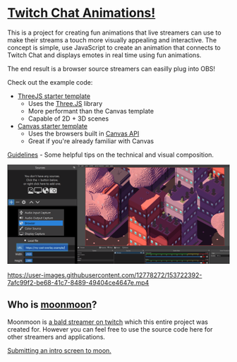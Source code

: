 # [Twitch Chat Animations!](https://github.com/moonscreens)
This is a project for creating fun animations that live streamers can use to make their streams a touch more visually appealing and interactive. The concept is simple, use JavaScript to create an animation that connects to Twitch Chat and displays emotes in real time using fun animations.

The end result is a browser source streamers can easilly plug into OBS!

Check out the example code:
- [ThreeJS starter template](https://github.com/moonscreens/intro-example-threejs)
  - Uses the [Three.JS](https://threejs.org/) library
  - More performant than the Canvas template
  - Capable of 2D + 3D scenes
- [Canvas starter template](https://github.com/moonscreens/intro-example)
  - Uses the browsers built in [Canvas API](https://developer.mozilla.org/en-US/docs/Web/API/Canvas_API)
  - Great if you're already familiar with Canvas

[Guidelines](guidelines.md) - Some helpful tips on the technical and visual composition.

![Easy setup, just plug your URL into a browser source](assets/add-an-animation.png)

https://user-images.githubusercontent.com/12778272/153722392-7afc99f2-be68-41c7-8489-49404ce4647e.mp4

## Who is [moonmoon](https://www.twitch.tv/moonmoon)?

Moonmoon is [a bald streamer on twitch](https://www.twitch.tv/moonmoon) which this entire project was created for. However you can feel free to use the source code here for other streamers and applications.

[Submitting an intro screen to moon.](submitting.md)
